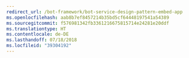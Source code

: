 ```yaml
---
redirect_url: /bot-framework/bot-service-design-pattern-embed-app
ms.openlocfilehash: aab8b7ef8457214b35bd5cf64448197541a54389
ms.sourcegitcommit: f576981342fb3361216675815714e24281e20ddf
ms.translationtype: HT
ms.contentlocale: de-DE
ms.lasthandoff: 07/18/2018
ms.locfileid: "39304192"
---
```

